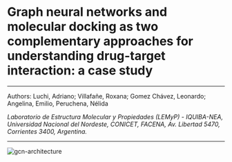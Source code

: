 #  Graph neural networks and molecular docking as two complementary approaches for understanding drug-target interaction: a case study

-----------------------------------------------------------------------------------------------------------------------------------------

Authors: 
Luchi, Adriano; Villafañe, Roxana; Gomez Chávez, Leonardo; Angelina, Emilio, Peruchena, Nélida


*Laboratorio de Estructura Molecular y Propiedades (LEMyP) - IQUIBA-NEA, Universidad Nacional del Nordeste, CONICET, FACENA, Av. Libertad
5470, Corrientes 3400, Argentina.*


------------------------------------------------------------------------------------------------------------------------------------------


![gcn-architecture](https://github.com/lemyp-cadd/XBenv/blob/main/gcn-architecture.png)

